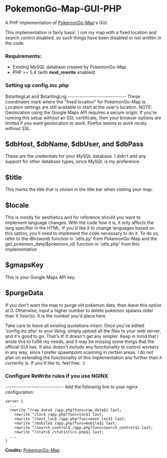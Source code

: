 # PokemonGo-Map-GUI-PHP
A PHP implementation of <a href="https://github.com/PokemonGoMap/PokemonGo-Map/">PokemonGo-Map</a>'s GUI.

This implementation is fairly basic. I run my map with a fixed location and search control disabled, so such things have been disabled or not written in the code.

<h3>Requirements:</h3>
<ul><li>Existing MySQL database created by PokemonGo-Map</li>
<li>PHP >= 5.4 (with <b>mod_rewrite</b> enabled)</li></ul>

<h3>Setting up config.inc.php</h3>
$startingLat and $startingLng
-----------------------------
These coordinates mark where the "fixed location" for PokemonGo-Map is. Location settings are still available to start at the user's location. NOTE: Geolocation using the Google Maps API requires a secure origin. If you're running this setup without an SSL certificate, then your browser options are limited if you want geolocation to work. Firefox seems to work nicely without SSL.

$dbHost, $dbName, $dbUser, and $dbPass
--------------------------------------
These are the credentials for your MySQL database. I didn't add any support for other database types, since MySQL is my preference.

$title
------
This marks the title that is shown in the title bar when visiting your map.

$locale
-------
This is mostly for aesthetics and for reference should you want to implement language changes. With the code how it is, it only affects the lang specifier in the HTML. If you'd like it to change languages based on this option, you'll need to implement the code necessary to do it. To do so, refer to the i8ln(word) function in 'utils.py' from PokemonGo-Map and the get_pokemon_data($pokemon_id) function in 'utils.php' from this implementation

$gmapsKey
---------
This is your Google Maps API key.

$purgeData
----------
If you don't want the map to purge old pokemon data, then leave this option at 0. Otherwise, input a higher number to delete pokemon spawns older than X hour(s). X is the number you'd place here.


Take care to leave all existing quotations intact. Once you've edited 'config.inc.php' to your liking, simply upload all the files to your web server, and it's good to go. That's it! It doesn't get any simpler. Keep in mind that I wrote this to fulfill my needs, and it may be missing some things that the official GUI has. It also doesn't include any functionality to control workers in any way, since I prefer spawnpoint scanning in certain areas. I do not plan on extending the functionality of this implementation any further than it currently is. If you'd like to, feel free. :)


<h3>Configure ReWrite rules if you use NGINX</h3>
-----------------------------
Add the following line to your nginx configuration:

    server {
      ...
      rewrite ^/raw_data$ /app.php?func=raw_data$1 last;
    	rewrite ^/loc$ /app.php?func=loc$1 last;
    	rewrite ^/next_loc$ /app.php?func=next_loc$1 last;
    	rewrite ^/mobile$ /app.php?func=mobile$1 last;
    	rewrite ^/search_control$ /app.php?func=search_control$1 last;
    	rewrite ^/stats$ /statistics.php$1 last;
      ...
    }

<b>Credits:</b>
<a href="https://github.com/PokemonGoMap/PokemonGo-Map/">PokemonGo-Map</a>
